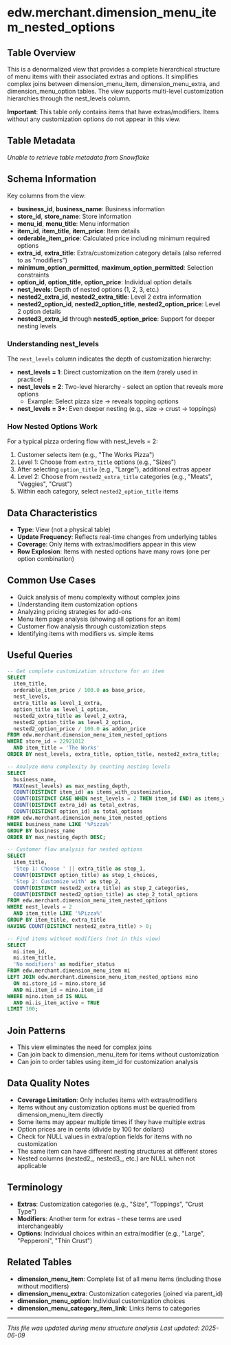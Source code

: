 # edw.merchant.dimension_menu_item_nested_options

## Table Overview
This is a denormalized view that provides a complete hierarchical structure of menu items with their associated extras and options. It simplifies complex joins between dimension_menu_item, dimension_menu_extra, and dimension_menu_option tables. The view supports multi-level customization hierarchies through the nest_levels column.

**Important**: This table only contains items that have extras/modifiers. Items without any customization options do not appear in this view.


## Table Metadata
*Unable to retrieve table metadata from Snowflake*

## Schema Information
Key columns from the view:
- **business_id**, **business_name**: Business information
- **store_id**, **store_name**: Store information  
- **menu_id**, **menu_title**: Menu information
- **item_id**, **item_title**, **item_price**: Item details
- **orderable_item_price**: Calculated price including minimum required options
- **extra_id**, **extra_title**: Extra/customization category details (also referred to as "modifiers")
- **minimum_option_permitted**, **maximum_option_permitted**: Selection constraints
- **option_id**, **option_title**, **option_price**: Individual option details
- **nest_levels**: Depth of nested options (1, 2, 3, etc.)
- **nested2_extra_id**, **nested2_extra_title**: Level 2 extra information
- **nested2_option_id**, **nested2_option_title**, **nested2_option_price**: Level 2 option details
- **nested3_extra_id** through **nested5_option_price**: Support for deeper nesting levels

### Understanding nest_levels
The `nest_levels` column indicates the depth of customization hierarchy:
- **nest_levels = 1**: Direct customization on the item (rarely used in practice)
- **nest_levels = 2**: Two-level hierarchy - select an option that reveals more options
  - Example: Select pizza size → reveals topping options
- **nest_levels = 3+**: Even deeper nesting (e.g., size → crust → toppings)

### How Nested Options Work
For a typical pizza ordering flow with nest_levels = 2:
1. Customer selects item (e.g., "The Works Pizza")
2. Level 1: Choose from `extra_title` options (e.g., "Sizes")
3. After selecting `option_title` (e.g., "Large"), additional extras appear
4. Level 2: Choose from `nested2_extra_title` categories (e.g., "Meats", "Veggies", "Crust")
5. Within each category, select `nested2_option_title` items

## Data Characteristics
- **Type**: View (not a physical table)
- **Update Frequency**: Reflects real-time changes from underlying tables
- **Coverage**: Only items with extras/modifiers appear in this view
- **Row Explosion**: Items with nested options have many rows (one per option combination)

## Common Use Cases
- Quick analysis of menu complexity without complex joins
- Understanding item customization options
- Analyzing pricing strategies for add-ons
- Menu item page analysis (showing all options for an item)
- Customer flow analysis through customization steps
- Identifying items with modifiers vs. simple items

## Useful Queries
```sql
-- Get complete customization structure for an item
SELECT 
  item_title,
  orderable_item_price / 100.0 as base_price,
  nest_levels,
  extra_title as level_1_extra,
  option_title as level_1_option,
  nested2_extra_title as level_2_extra,
  nested2_option_title as level_2_option,
  nested2_option_price / 100.0 as addon_price
FROM edw.merchant.dimension_menu_item_nested_options
WHERE store_id = 22921012
  AND item_title = 'The Works'
ORDER BY nest_levels, extra_title, option_title, nested2_extra_title;

-- Analyze menu complexity by counting nesting levels
SELECT 
  business_name,
  MAX(nest_levels) as max_nesting_depth,
  COUNT(DISTINCT item_id) as items_with_customization,
  COUNT(DISTINCT CASE WHEN nest_levels = 2 THEN item_id END) as items_with_nested_options,
  COUNT(DISTINCT extra_id) as total_extras,
  COUNT(DISTINCT option_id) as total_options
FROM edw.merchant.dimension_menu_item_nested_options
WHERE business_name LIKE '%Pizza%'
GROUP BY business_name
ORDER BY max_nesting_depth DESC;

-- Customer flow analysis for nested options
SELECT 
  item_title,
  'Step 1: Choose ' || extra_title as step_1,
  COUNT(DISTINCT option_title) as step_1_choices,
  'Step 2: Customize with' as step_2,
  COUNT(DISTINCT nested2_extra_title) as step_2_categories,
  COUNT(DISTINCT nested2_option_title) as step_2_total_options
FROM edw.merchant.dimension_menu_item_nested_options
WHERE nest_levels = 2
  AND item_title LIKE '%Pizza%'
GROUP BY item_title, extra_title
HAVING COUNT(DISTINCT nested2_extra_title) > 0;

-- Find items without modifiers (not in this view)
SELECT 
  mi.item_id,
  mi.item_title,
  'No modifiers' as modifier_status
FROM edw.merchant.dimension_menu_item mi
LEFT JOIN edw.merchant.dimension_menu_item_nested_options mino
  ON mi.store_id = mino.store_id 
  AND mi.item_id = mino.item_id
WHERE mino.item_id IS NULL
  AND mi.is_item_active = TRUE
LIMIT 100;
```

## Join Patterns
- This view eliminates the need for complex joins
- Can join back to dimension_menu_item for items without customization
- Can join to order tables using item_id for customization analysis

## Data Quality Notes
- **Coverage Limitation**: Only includes items with extras/modifiers
- Items without any customization options must be queried from dimension_menu_item directly
- Some items may appear multiple times if they have multiple extras
- Option prices are in cents (divide by 100 for dollars)
- Check for NULL values in extra/option fields for items with no customization
- The same item can have different nesting structures at different stores
- Nested columns (nested2_, nested3_, etc.) are NULL when not applicable

## Terminology
- **Extras**: Customization categories (e.g., "Size", "Toppings", "Crust Type")
- **Modifiers**: Another term for extras - these terms are used interchangeably
- **Options**: Individual choices within an extra/modifier (e.g., "Large", "Pepperoni", "Thin Crust")

## Related Tables
- **dimension_menu_item**: Complete list of all menu items (including those without modifiers)
- **dimension_menu_extra**: Customization categories (joined via parent_id)
- **dimension_menu_option**: Individual customization choices
- **dimension_menu_category_item_link**: Links items to categories

---
*This file was updated during menu structure analysis*
*Last updated: 2025-06-09* 